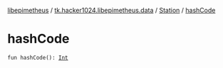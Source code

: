 [libepimetheus](../../index.md) / [tk.hacker1024.libepimetheus.data](../index.md) / [Station](index.md) / [hashCode](./hash-code.md)

# hashCode

`fun hashCode(): `[`Int`](https://kotlinlang.org/api/latest/jvm/stdlib/kotlin/-int/index.html)